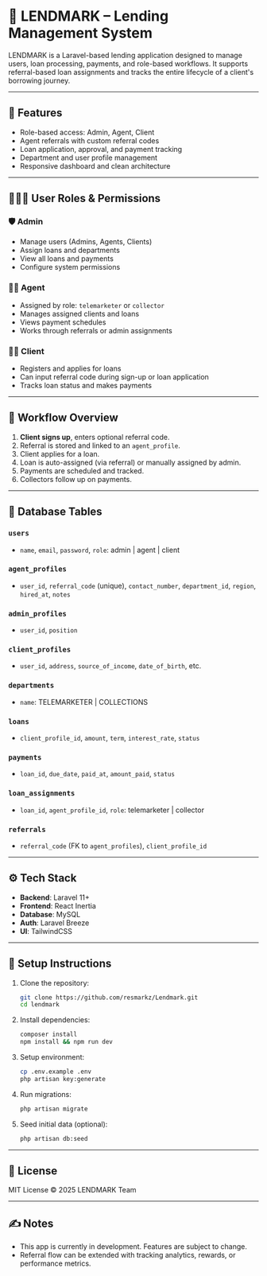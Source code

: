 # 💼 LENDMARK – Lending Management System

LENDMARK is a Laravel-based lending application designed to manage users, loan processing, payments, and role-based workflows. It supports referral-based loan assignments and tracks the entire lifecycle of a client's borrowing journey.

---

## 🚀 Features

-   Role-based access: Admin, Agent, Client
-   Agent referrals with custom referral codes
-   Loan application, approval, and payment tracking
-   Department and user profile management
-   Responsive dashboard and clean architecture

---

## 🧑‍🤝‍🧑 User Roles & Permissions

### 🛡️ Admin

-   Manage users (Admins, Agents, Clients)
-   Assign loans and departments
-   View all loans and payments
-   Configure system permissions

### 🧑‍💼 Agent

-   Assigned by role: `telemarketer` or `collector`
-   Manages assigned clients and loans
-   Views payment schedules
-   Works through referrals or admin assignments

### 👨‍💼 Client

-   Registers and applies for loans
-   Can input referral code during sign-up or loan application
-   Tracks loan status and makes payments

---

## 🔁 Workflow Overview

1. **Client signs up**, enters optional referral code.
2. Referral is stored and linked to an `agent_profile`.
3. Client applies for a loan.
4. Loan is auto-assigned (via referral) or manually assigned by admin.
5. Payments are scheduled and tracked.
6. Collectors follow up on payments.

---

## 🧩 Database Tables

### `users`

-   `name`, `email`, `password`, `role`: admin | agent | client

### `agent_profiles`

-   `user_id`, `referral_code` (unique), `contact_number`, `department_id`, `region`, `hired_at`, `notes`

### `admin_profiles`

-   `user_id`, `position`

### `client_profiles`

-   `user_id`, `address`, `source_of_income`, `date_of_birth`, etc.

### `departments`

-   `name`: TELEMARKETER | COLLECTIONS

### `loans`

-   `client_profile_id`, `amount`, `term`, `interest_rate`, `status`

### `payments`

-   `loan_id`, `due_date`, `paid_at`, `amount_paid`, `status`

### `loan_assignments`

-   `loan_id`, `agent_profile_id`, `role`: telemarketer | collector

### `referrals`

-   `referral_code` (FK to `agent_profiles`), `client_profile_id`

---

## ⚙️ Tech Stack

-   **Backend**: Laravel 11+
-   **Frontend**: React Inertia
-   **Database**: MySQL
-   **Auth**: Laravel Breeze
-   **UI**: TailwindCSS

---

## 📂 Setup Instructions

1. Clone the repository:

    ```bash
    git clone https://github.com/resmarkz/Lendmark.git
    cd lendmark
    ```

2. Install dependencies:

    ```bash
    composer install
    npm install && npm run dev
    ```

3. Setup environment:

    ```bash
    cp .env.example .env
    php artisan key:generate
    ```

4. Run migrations:

    ```bash
    php artisan migrate
    ```

5. Seed initial data (optional):
    ```bash
    php artisan db:seed
    ```

---

## 📌 License

MIT License © 2025 LENDMARK Team

---

## ✍️ Notes

-   This app is currently in development. Features are subject to change.
-   Referral flow can be extended with tracking analytics, rewards, or performance metrics.
